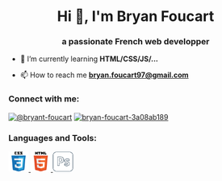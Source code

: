 <h1 align="center">Hi 👋, I'm Bryan Foucart</h1>
<h3 align="center">a passionate French web developper</h3>

- 🌱 I’m currently learning **HTML/CSS/JS/...**

- 📫 How to reach me **bryan.foucart97@gmail.com**

<h3 align="left">Connect with me:</h3>
<p align="left">
<a href="https://codepen.io/@bryan-foucart" target="blank"><img align="center" src="https://raw.githubusercontent.com/rahuldkjain/github-profile-readme-generator/master/src/images/icons/Social/codepen.svg" alt="@bryant-foucart" height="30" width="40" /></a>
<a href="https://linkedin.com/in/bryan-foucart-3a08ab189" target="blank"><img align="center" src="https://raw.githubusercontent.com/rahuldkjain/github-profile-readme-generator/master/src/images/icons/Social/linked-in-alt.svg" alt="bryan-foucart-3a08ab189" height="30" width="40" /></a>
</p>

<h3 align="left">Languages and Tools:</h3>
<p align="left"> <a href="https://www.w3schools.com/css/" target="_blank" rel="noreferrer"> <img src="https://raw.githubusercontent.com/devicons/devicon/master/icons/css3/css3-original-wordmark.svg" alt="css3" width="40" height="40"/> </a> <a href="https://www.w3.org/html/" target="_blank" rel="noreferrer"> <img src="https://raw.githubusercontent.com/devicons/devicon/master/icons/html5/html5-original-wordmark.svg" alt="html5" width="40" height="40"/> </a> <a href="https://www.photoshop.com/en" target="_blank" rel="noreferrer"> <img src="https://raw.githubusercontent.com/devicons/devicon/master/icons/photoshop/photoshop-line.svg" alt="photoshop" width="40" height="40"/> </a> </p>
